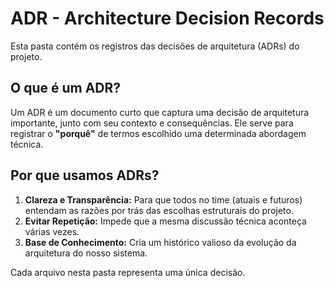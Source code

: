 # ADR - Architecture Decision Records

Esta pasta contém os registros das decisões de arquitetura (ADRs) do projeto.

## O que é um ADR?

Um ADR é um documento curto que captura uma decisão de arquitetura importante, junto com seu contexto e consequências. Ele serve para registrar o **"porquê"** de termos escolhido uma determinada abordagem técnica.

## Por que usamos ADRs?

1.  **Clareza e Transparência:** Para que todos no time (atuais e futuros) entendam as razões por trás das escolhas estruturais do projeto.
2.  **Evitar Repetição:** Impede que a mesma discussão técnica aconteça várias vezes.
3.  **Base de Conhecimento:** Cria um histórico valioso da evolução da arquitetura do nosso sistema.

Cada arquivo nesta pasta representa uma única decisão.